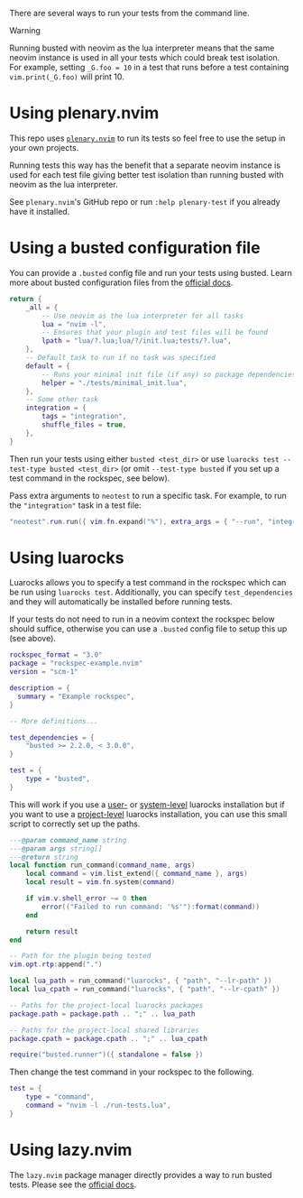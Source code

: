 There are several ways to run your tests from the command line.

> [!WARNING]
> Running busted with neovim as the lua interpreter means that the same neovim
> instance is used in all your tests which could break test isolation. For
> example, setting `_G.foo = 10` in a test that runs before a test containing
> `vim.print(_G.foo)` will print 10.

# Using plenary.nvim

This repo uses [`plenary.nvim`](https://github.com/nvim-lua/plenary.nvim) to run
its tests so feel free to use the setup in your own projects.

Running tests this way has the benefit that a separate neovim instance is used
for each test file giving better test isolation than running busted with neovim
as the lua interpreter.

See `plenary.nvim`'s GitHub repo or run `:help plenary-test` if you already have it
installed.

# Using a busted configuration file

You can provide a `.busted` config file and run your tests using busted.
Learn more about busted configuration files from the [official
docs](https://lunarmodules.github.io/busted/#usage).

```lua
return {
    _all = {
        -- Use neovim as the lua interpreter for all tasks
        lua = "nvim -l",
        -- Ensures that your plugin and test files will be found
        lpath = "lua/?.lua;lua/?/init.lua;tests/?.lua",
    },
    -- Default task to run if no task was specified
    default = {
        -- Runs your minimal init file (if any) so package dependencies can be found
        helper = "./tests/minimal_init.lua",
    },
    -- Some other task
    integration = {
        tags = "integration",
        shuffle_files = true,
    },
}
```

Then run your tests using either `busted <test_dir>` or use `luarocks test
--test-type busted <test_dir>` (or omit `--test-type busted` if you set up a
test command in the rockspec, see below).

Pass extra arguments to `neotest` to run a specific task. For example, to run
the `"integration"` task in a test file:

```lua
"neotest".run.run({ vim.fn.expand("%"), extra_args = { "--run", "integration" } })
```

# Using luarocks

Luarocks allows you to specify a test command in the rockspec which can be run
using `luarocks test`. Additionally, you can specify `test_dependencies` and
they will automatically be installed before running tests.

If your tests do not need to run in a neovim context the rockspec below should
suffice, otherwise you can use a `.busted` config file to setup this up (see
above).

```lua
rockspec_format = "3.0"
package = "rockspec-example.nvim"
version = "scm-1"

description = {
  summary = "Example rockspec",
}

-- More definitions...

test_dependencies = {
    "busted >= 2.2.0, < 3.0.0",
}

test = {
    type = "busted",
}
```

This will work if you use a [user-](#user-home-directory-install) or
[system-level](#global-install) luarocks installation but if you want to use a
[project-level](#directory-local-install) luarocks installation, you can use
this small script to correctly set up the paths.

```lua
---@param command_name string
---@param args string[]
---@return string
local function run_command(command_name, args)
    local command = vim.list_extend({ command_name }, args)
    local result = vim.fn.system(command)

    if vim.v.shell_error ~= 0 then
        error(("Failed to run command: '%s'"):format(command))
    end

    return result
end

-- Path for the plugin being tested
vim.opt.rtp:append(".")

local lua_path = run_command("luarocks", { "path", "--lr-path" })
local lua_cpath = run_command("luarocks", { "path", "--lr-cpath" })

-- Paths for the project-local luarocks packages
package.path = package.path .. ";" .. lua_path

-- Paths for the project-local shared libraries
package.cpath = package.cpath .. ";" .. lua_cpath

require("busted.runner")({ standalone = false })
```

Then change the test command in your rockspec to the following.

```lua
test = {
    type = "command",
    command = "nvim -l ./run-tests.lua",
}
```

# Using lazy.nvim

The `lazy.nvim` package manager directly provides a way to run busted tests.
Please see the [official docs](https://lazy.folke.io/developers#minit-minimal-init).
